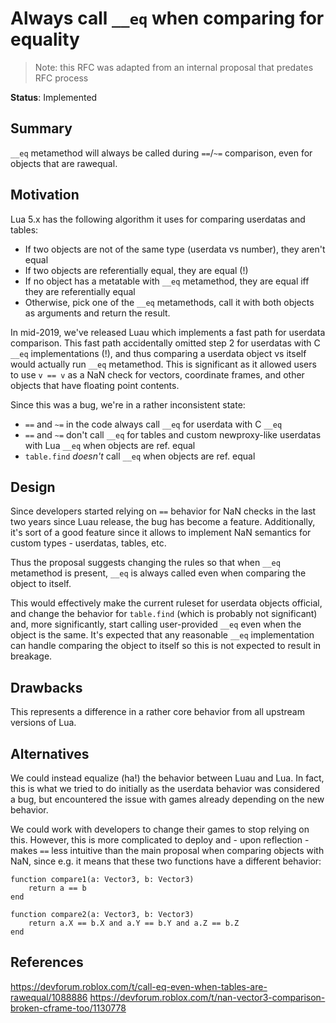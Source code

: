 # Always call `__eq` when comparing for equality

> Note: this RFC was adapted from an internal proposal that predates RFC process

**Status**: Implemented

## Summary

`__eq` metamethod will always be called during `==`/`~=` comparison, even for objects that are rawequal.

## Motivation

Lua 5.x has the following algorithm it uses for comparing userdatas and tables:

- If two objects are not of the same type (userdata vs number), they aren't equal
- If two objects are referentially equal, they are equal (!)
- If no object has a metatable with `__eq` metamethod, they are equal iff they are referentially equal
- Otherwise, pick one of the `__eq` metamethods, call it with both objects as arguments and return the result.

In mid-2019, we've released Luau which implements a fast path for userdata comparison. This fast path accidentally omitted step 2 for userdatas with C `__eq` implementations (!), and thus comparing a userdata object vs itself would actually run `__eq` metamethod. This is significant as it allowed users to use `v == v` as a NaN check for vectors, coordinate frames, and other objects that have floating point contents.

Since this was a bug, we're in a rather inconsistent state:

- `==` and `~=` in the code always call `__eq` for userdata with C `__eq`
- `==` and `~=` don't call `__eq` for tables and custom newproxy-like userdatas with Lua `__eq` when objects are ref. equal
- `table.find` *doesn't* call `__eq` when objects are ref. equal

## Design

Since developers started relying on `==` behavior for NaN checks in the last two years since Luau release, the bug has become a feature. Additionally, it's sort of a good feature since it allows to implement NaN semantics for custom types - userdatas, tables, etc.

Thus the proposal suggests changing the rules so that when `__eq` metamethod is present, `__eq` is always called even when comparing the object to itself.

This would effectively make the current ruleset for userdata objects official, and change the behavior for `table.find` (which is probably not significant) and, more significantly, start calling user-provided `__eq` even when the object is the same. It's expected that any reasonable `__eq` implementation can handle comparing the object to itself so this is not expected to result in breakage.

## Drawbacks

This represents a difference in a rather core behavior from all upstream versions of Lua.

## Alternatives

We could instead equalize (ha!) the behavior between Luau and Lua. In fact, this is what we tried to do initially as the userdata behavior was considered a bug, but encountered the issue with games already depending on the new behavior.

We could work with developers to change their games to stop relying on this. However, this is more complicated to deploy and - upon reflection - makes `==` less intuitive than the main proposal when comparing objects with NaN, since e.g. it means that these two functions have a different behavior:

```luau
function compare1(a: Vector3, b: Vector3)
    return a == b
end

function compare2(a: Vector3, b: Vector3)
    return a.X == b.X and a.Y == b.Y and a.Z == b.Z
end
```

## References

https://devforum.roblox.com/t/call-eq-even-when-tables-are-rawequal/1088886
https://devforum.roblox.com/t/nan-vector3-comparison-broken-cframe-too/1130778

